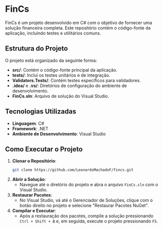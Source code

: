 # FinCs

FinCs é um projeto desenvolvido em C# com o objetivo de fornecer uma solução financeira completa. Este repositório contém o código-fonte da aplicação, incluindo testes e utilitários comuns.

## Estrutura do Projeto

O projeto está organizado da seguinte forma:

- **src/**: Contém o código-fonte principal da aplicação.
- **tests/**: Inclui os testes unitários e de integração.
- **Validators.Tests/**: Contém testes específicos para validadores.
- **.idea/** e **.vs/**: Diretórios de configuração do ambiente de desenvolvimento.
- **FinCs.sln**: Arquivo de solução do Visual Studio.

## Tecnologias Utilizadas

- **Linguagem**: C#
- **Framework**: .NET
- **Ambiente de Desenvolvimento**: Visual Studio

## Como Executar o Projeto

1. **Clonar o Repositório**:
   ```bash
   git clone https://github.com/LeonardoMachadoF/fincs.git
   ```
2. **Abrir a Solução**:
   - Navegue até o diretório do projeto e abra o arquivo `FinCs.sln` com o Visual Studio.
3. **Restaurar Pacotes**:
   - No Visual Studio, vá até o Gerenciador de Soluções, clique com o botão direito no projeto e selecione "Restaurar Pacotes NuGet".
4. **Compilar e Executar**:
   - Após a restauração dos pacotes, compile a solução pressionando `Ctrl + Shift + B` e, em seguida, execute o projeto pressionando `F5`.
